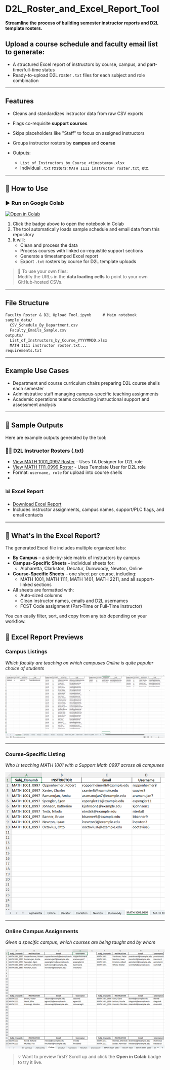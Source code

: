 # D2L_Roster_and_Excel_Report_Tool

**Streamline the process of building semester instructor reports and D2L template rosters.**

## Upload a course schedule and faculty email list to generate:

* A structured Excel report of instructors by course, campus, and part-time/full-time status
* Ready-to-upload D2L roster `.txt` files for each subject and role combination

---

## Features

* Cleans and standardizes instructor data from raw CSV exports
* Flags co-requisite **support courses** 
* Skips placeholders like "Staff" to focus on assigned instructors
* Groups instructor rosters by **campus** and **course**
* Outputs:

  * `List_of_Instructors_by_Course_<timestamp>.xlsx`
  * Individual `.txt` rosters: `MATH 1111 instructor roster.txt`, etc.

---

## 📁 How to Use

### ▶️ Run on Google Colab
[![Open in Colab](https://colab.research.google.com/assets/colab-badge.svg)](https://colab.research.google.com/github/brownt47/faculty_lists/blob/main/D2L_Roster_and_Excel_Report_Tool.ipynb)

1. Click the badge above to open the notebook in Colab  
2. The tool automatically loads sample schedule and email data from this repository  
3. It will:
   - Clean and process the data
   - Process courses with linked co-requistite support sections
   - Generate a timestamped Excel report
   - Export `.txt` rosters by course for D2L template uploads

> 🔧 To use your own files:  
> Modify the URLs in the **data loading cells** to point to your own GitHub-hosted CSVs.
---

## File Structure

```text
Faculty Roster & D2L Upload Tool.ipynb     # Main notebook
sample_data/
  CSV_Schedule_By_Department.csv
  Faculty_Emails_Sample.csv
outputs/
  List_of_Instructors_by_Course_YYYYMMDD.xlsx
  MATH 1111 instructor roster.txt...
requirements.txt
```

---

## Example Use Cases

* Department and course curriculum chairs preparing D2L course shells each semester  
* Administrative staff managing campus-specific teaching assignments  
* Academic operations teams conducting instructional support and assessment analysis

---

## 📌 Sample Outputs

Here are example outputs generated by the tool:
### 🧑‍🏫 D2L Instructor Rosters (.txt)
- [View MATH 1001_0997 Roster](sample_outputs/MATH%201001_0997%20D2L%20instructor%20roster.txt)  - Uses TA Designer for D2L role
- [View MATH 1111_0999 Roster](sample_outputs/MATH%201111_0999%20D2L%20instructor%20roster.txt)  - Uses Template User for D2L role
- Format: `username, role` for upload into course shells
- 
### 📊 Excel Report
- [Download Excel Report](https://github.com/brownt47/faculty_lists/blob/main/sample_outputs/List_of_Instructors_by_Course_Example.xlsx)
- Includes instructor assignments, campus names, support/PLC flags, and email contacts

---

## 📑 What's in the Excel Report?

The generated Excel file includes multiple organized tabs:

- **By Campus** – a side-by-side matrix of instructors by campus
- **Campus-Specific Sheets** – individual sheets for:
  - Alpharetta, Clarkston, Decatur, Dunwoody, Newton, Online
- **Course-Specific Sheets** – one sheet per course, including:
  - MATH 1001, MATH 1111, MATH 1401, MATH 2211, and all support-linked sections
- All sheets are formatted with:
  - Auto-sized columns
  - Clean instructor names, emails and D2L usernames
  - FCST Code assignment (Part-Time or Full-Time Instructor)

You can easily filter, sort, and copy from any tab depending on your workflow.


## 📸 Excel Report Previews

### Campus Listings  
*Which faculty are teaching on which campuses*
*Online is quite popular choice of students* 

![Campus Listings](assets/Campus_Listings.png)

---

### Course-Specific Listing  
*Who is teaching MATH 1001 with a Support Math 0997 across all campuses*

![Course Specific](assets/Course_Specific_listing.png)

---

### Online Campus Assignments  
*Given a specific campus, which courses are being taught and by whom*

![Online Campus](assets/Online_Campus_Assignments.png)




> 💡 Want to preview first? Scroll up and click the **Open in Colab** badge to try it live.
